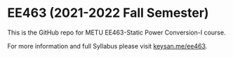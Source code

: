 # EE463 (2021-2022 Fall Semester)

This is the GitHub repo for METU EE463-Static Power Conversion-I course.

For more information and full Syllabus please visit [keysan.me/ee463](http://keysan.me/ee463).
